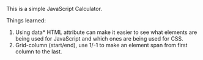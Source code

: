 This is a simple JavaScript Calculator.

Things learned:
1. Using data* HTML attribute  can make it easier to see what elements are being used for JavaScript and which ones are being used for CSS.
2. Grid-column (start/end), use 1/-1 to make an element span from first column to the last. 